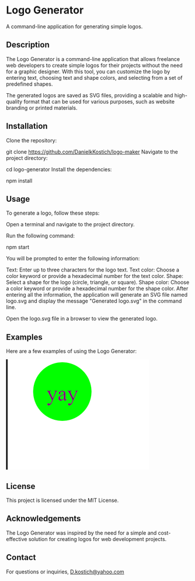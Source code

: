 # Logo Generator
A command-line application for generating simple logos.

## Description
The Logo Generator is a command-line application that allows freelance web developers to create simple logos for their projects without the need for a graphic designer. With this tool, you can customize the logo by entering text, choosing text and shape colors, and selecting from a set of predefined shapes.

The generated logos are saved as SVG files, providing a scalable and high-quality format that can be used for various purposes, such as website branding or printed materials.

## Installation
Clone the repository:

git clone https://github.com/DanielkKostich/logo-maker
Navigate to the project directory:

cd logo-generator
Install the dependencies:

npm install

## Usage
To generate a logo, follow these steps:

Open a terminal and navigate to the project directory.

Run the following command:

npm start

You will be prompted to enter the following information:

Text: Enter up to three characters for the logo text.
Text color: Choose a color keyword or provide a hexadecimal number for the text color.
Shape: Select a shape for the logo (circle, triangle, or square).
Shape color: Choose a color keyword or provide a hexadecimal number for the shape color.
After entering all the information, the application will generate an SVG file named logo.svg and display the message "Generated logo.svg" in the command line.

Open the logo.svg file in a browser to view the generated logo.

## Examples
Here are a few examples of using the Logo Generator:

<img src="./examples/svg_logo_example.png"></img>
## License
This project is licensed under the MIT License.

## Acknowledgements
The Logo Generator was inspired by the need for a simple and cost-effective solution for creating logos for web development projects.

## Contact
For questions or inquiries, D.kostich@yahoo.com

